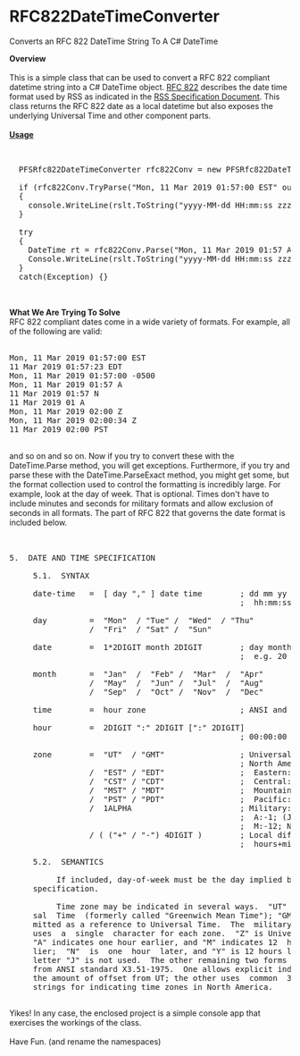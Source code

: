 # RFC822DateTimeConverter
Converts an RFC 822 DateTime String To A C# DateTime

<b>Overview</b>
<br>
<br>
This is a simple class that can be used to convert a RFC 822 compliant datetime string into a C# DateTime object.  <a href="https://www.ietf.org/rfc/rfc822.txt" target="_blank">RFC 822</a> describes the date time format used by RSS as indicated in the <a href="http://www.rssboard.org/rss-specification" target="_blank">RSS Specification Document</a>.  This class returns the RFC 822 date as a local datetime but also exposes the underlying Universal Time and other component parts.
<br><br>
<b><u>Usage</u></b>
<br>
<pre>


  PFSRfc822DateTimeConverter rfc822Conv = new PFSRfc822DateTimeConverter();
  
  if (rfc822Conv.TryParse("Mon, 11 Mar 2019 01:57:00 EST" out DateTime rslt) 
  {
    console.WriteLine(rslt.ToString("yyyy-MM-dd HH:mm:ss zzz");
  }
  
  try 
  {
    DateTime rt = rfc822Conv.Parse("Mon, 11 Mar 2019 01:57 A");
    Console.WriteLine(rslt.ToString("yyyy-MM-dd HH:mm:ss zzz");
  }
  catch(Exception) {}
  
</pre>
<br>
<b>What We Are Trying To Solve</b>
<br>
RFC 822 compliant dates come in a wide variety of formats.  For example, all of the following are valid:
<br>
<br>
<pre>
Mon, 11 Mar 2019 01:57:00 EST
11 Mar 2019 01:57:23 EDT
Mon, 11 Mar 2019 01:57:00 -0500
Mon, 11 Mar 2019 01:57 A
11 Mar 2019 01:57 N
11 Mar 2019 01 A
Mon, 11 Mar 2019 02:00 Z
Mon, 11 Mar 2019 02:00:34 Z
11 Mar 2019 02:00 PST
</pre>
<br>
and so on and so on.  Now if you try to convert these with the DateTime.Parse method, you will get exceptions.  Furthermore, if you try and parse these with the DateTime.ParseExact method, you might get some, but the format collection used to control the formatting is incredibly large.  For example, look at the day of week.  That is optional.  Times don't have to include minutes and seconds for military formats and allow exclusion of seconds in all formats.  The part of RFC 822 that governs the date format is included below.
<br>
<br>

<pre>

5.  DATE AND TIME SPECIFICATION

     5.1.  SYNTAX

     date-time   =  [ day "," ] date time        ; dd mm yy
                                                 ;  hh:mm:ss zzz

     day         =  "Mon"  / "Tue" /  "Wed"  / "Thu"
                 /  "Fri"  / "Sat" /  "Sun"

     date        =  1*2DIGIT month 2DIGIT        ; day month year
                                                 ;  e.g. 20 Jun 82

     month       =  "Jan"  /  "Feb" /  "Mar"  /  "Apr"
                 /  "May"  /  "Jun" /  "Jul"  /  "Aug"
                 /  "Sep"  /  "Oct" /  "Nov"  /  "Dec"

     time        =  hour zone                    ; ANSI and Military

     hour        =  2DIGIT ":" 2DIGIT [":" 2DIGIT]
                                                 ; 00:00:00 - 23:59:59

     zone        =  "UT"  / "GMT"                ; Universal Time
                                                 ; North American : UT
                 /  "EST" / "EDT"                ;  Eastern:  - 5/ - 4
                 /  "CST" / "CDT"                ;  Central:  - 6/ - 5
                 /  "MST" / "MDT"                ;  Mountain: - 7/ - 6
                 /  "PST" / "PDT"                ;  Pacific:  - 8/ - 7
                 /  1ALPHA                       ; Military: Z = UT;
                                                 ;  A:-1; (J not used)
                                                 ;  M:-12; N:+1; Y:+12
                 / ( ("+" / "-") 4DIGIT )        ; Local differential
                                                 ;  hours+min. (HHMM)

     5.2.  SEMANTICS

          If included, day-of-week must be the day implied by the date
     specification.

          Time zone may be indicated in several ways.  "UT" is Univer-
     sal  Time  (formerly called "Greenwich Mean Time"); "GMT" is per-
     mitted as a reference to Universal Time.  The  military  standard
     uses  a  single  character for each zone.  "Z" is Universal Time.
     "A" indicates one hour earlier, and "M" indicates 12  hours  ear-
     lier;  "N"  is  one  hour  later, and "Y" is 12 hours later.  The
     letter "J" is not used.  The other remaining two forms are  taken
     from ANSI standard X3.51-1975.  One allows explicit indication of
     the amount of offset from UT; the other uses  common  3-character
     strings for indicating time zones in North America.

</pre>

Yikes!  In any case, the enclosed project is a simple console app that exercises the 
workings of the class.
<br>
<br>
Have Fun. (and rename the namespaces)







